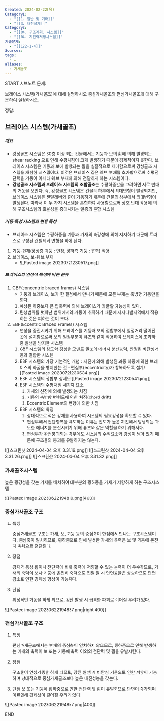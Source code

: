 ```yaml
---
Created: 2024-02-22(목)
Category1:
  - "[[1. 일반 및 기타]]"
  - "[[3. 내진설계]]"
Category2:
  - "[[04. 구조계획, 시스템]]"
  - "[[04. 지진력저항시스템]]"
기출문제:
  - "[[122-1-4]]"
Sources: 
tags:
  - ✏️
aliases:
  - 가새골조
---
```

START
서브노트
문제:  

브레이스 시스템(가새골조)에 대해 설명하시오
중심가새골조와 편심가새골조에 대해 구분하여 설명하시오.

정답: 

## 브레이스 시스템(가새골조)
##### 개요
- 강성골조 시스템은 30층 이상 되는 건물에서는 기둥과 보의 휨에 의해 발생되는 shear racking 으로 인해 수평처짐이 크게 발생하기 때문에 경제적이지 못한다. 브레이스 시스템은 기둥과 보에 발생되는 휨을 실질적으로 제거함으로써 강성골조 시스템을 개선한 시스템이다. 이것은 브레이스 같은 웨브 부재를 추가함으로써 수평전단력을 기둥이 아니라 웨브 부재에 의해 전달하게 하는 시스템이다.
- **강성골조 시스템과 브레이스 시스템의 조합골조**는 수평하중만을 고려하면 서로 반대의 거동을 보인다. 즉, 강성골조 시스템은 건물의 하부에서 최대변형이 발생되지만, 브레이스 시스템은 캔틸레버와 같이 거동하기 때문에 건물의 상부에서 최대변형이 발생된다. 따라서 이 두 가지 시스템을 혼합하여 사용함으로써 상호 반대 작용에 의해 구조시스템의 효율성을 증대시키는 일종의 혼합 시스템

##### 거동 특성 시스템의 변형 특성
- 브레이스 시스템은 수평하중을 기둥과 가새의 축강성에 의해 지지하기 때문에 트러스로 구성된 캔틸레버 변형을 하게 된다.
1. 기둥-현재(풍상층 기둥 : 인장, 풍하측 기둥 : 압축) 작용
2. 브레이스, 보-웨브 부재
	- ![[Pasted image 20230721230517.png]]

##### 브레이스의 연성적 특성에 따른 분류
1. CBF(concentric braced frames) 시스템
	- 기둥과 브레이스, 보가 한 절점에서 만나기 때문에 모든 부재는 축방향 거동만을 한다.
	1. 예상된 하중보다 큰 압축력에 의해 브레이스가 좌굴할 가능성이 있다.
	2. 탄성범위를 벗어난 범위에서의 거동이 취약하기 때문에 지지다발지역에서 적용하는 것은 피하는 것이 조다.
2. EBF(Eccentric Braced Frames) 시스템
	- 연성을 증진시키기 위해 브레이스를 기둥과 보의 접합부에서 일정거리 떨어진 곳에 설치함으로써 보의 일정부분이 퓨즈와 같이 작용하여 브레이스에 초과하중 발생을 방지한 시스템
	1. CBF 시스템의 강도와 강성을 모멘트 골조의 에너지 분산능력, 안정된 비탄성거동과 결합한 시스템
	2. EBF 시스템의 가장 기본적인 개념 : 지진에 의해 발생된 과중 하중에 의한 브레이스의 좌굴을 방지한는 것 - 편심부(eccentricity)가 항복하도록 설계![[Pasted image 20230721230534.png]]
	3. EBF 시스템의 접합부 상세도![[Pasted image 20230721230541.png]]
	4. EBF 시스템의 수평처짐 세가지 요소
		1. 가새의 신장에 의해 발생되는 처짐
		2. 기둥의 축방향 변형도에 의한 처짐(chord drift)
		3. Eccentric Element의 변형에 의한 처짐
	5. EBF 시스템의 특징
		1. 상대적으로 적은 강재를 사용하여 시스템의 필요강성을 확보할 수 있다.
		2. 편심부에서 전단항복을 유도하는 이유는 진도가 높은 지진에서 발생되는 과도한 에너지를 분산시키기 위해 퓨즈와 같은 역할을 하기 위해서다.
		3. 편심부가 완전붕괴되는 경우에도 시스템의 수직요소와 강성이 남아 있기 때문에 구조물의 붕괴를 유발하지는 않는다.

![[스크린샷 2024-04-04 오후 3.31.19.png]]
![[스크린샷 2024-04-04 오후 3.31.26.png]]
![[스크린샷 2024-04-04 오후 3.31.32.png]]

### 가새골조시스템

높은 횡강성을 갖는 가새를 배치하여 대부분의 횡하중을 가새가 저항하게 하는 구조시스템

![[Pasted image 20230622194819.png|400]]

### 중심가새골조 구조

1. 특징
    
    중심가새골조 구조는 가새, 보, 기둥 등의 중심축이 한점에서 만나는 구조시스템이다.
    중심축이 일치하므로, 횡하중으로 인해 발생한 가새의 축력은 보 및 기둥에 온전히 축력으로 전달된다.
    
2. 장점
    
    강재가 통상 휨이나 전단력에 비해 축력에 저항할 수 있는 능력이 더 우수하므로, 가새의 축력이 보나 기둥에 온전히 축력으로 전달 될 시 단면효율은 상승하므로 단면 감소로 인한 경제성 향상이 가능하다.
    
3. 단점
    
    취성적인 거동을 하게 되므로, 강진 발생 시 급격한 파괴로 이어질 우려가 있다.
    

![[Pasted image 20230622194837.png|right|400]]

### 편심가새골조 구조

1. 특징
    
    편심가새골조에서는 부재의 중심축이 일치하지 않으므로, 횡하중으로 인해 발생하는 가새의 축력이 보 또는 기둥에 축력 이외의 전단력 및 휨을 유발시킨다.
    
2. 장점
    
    구조물이 연성거동을 하게 되므로, 강진 발생 시 비탄성 거동으로 인한 저항이 가능하며 상대적으로 중심가새골조보다 높은 내진성능을 갖는다.
    
3. 단점
    보 또는 기둥에 횡하중으로 인한 전단력 및 휨이 유발되므로 단면이 증가되며 이로인해 경제성이 떨어질 우려가 있다.

![[Pasted image 20230622194857.png|400]]
<!--ID: 1689951905376-->
END

